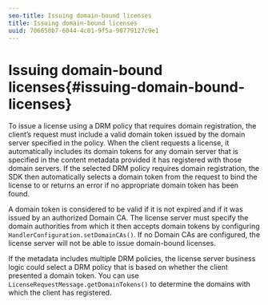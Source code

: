 ```yaml
---
seo-title: Issuing domain-bound licenses
title: Issuing domain-bound licenses
uuid: 706650b7-6044-4c01-9f5a-90779127c9e1
---
```


# Issuing domain-bound licenses{#issuing-domain-bound-licenses}

To issue a license using a DRM policy that requires domain registration, the client’s request must include a valid domain token issued by the domain server specified in the policy. When the client requests a license, it automatically includes its domain tokens for any domain server that is specified in the content metadata provided it has registered with those domain servers. If the selected DRM policy requires domain registration, the SDK then automatically selects a domain token from the request to bind the license to or returns an error if no appropriate domain token has been found.

A domain token is considered to be valid if it is not expired and if it was issued by an authorized Domain CA. The license server must specify the domain authorities from which it then accepts domain tokens by configuring `HandlerConfiguration.setDomainCAs()`. If no Domain CAs are configured, the license server will not be able to issue domain-bound licenses.

If the metadata includes multiple DRM policies, the license server business logic could select a DRM policy that is based on whether the client presented a domain token. You can use `LicenseRequestMessage.getDomainTokens()` to determine the domains with which the client has registered. 
